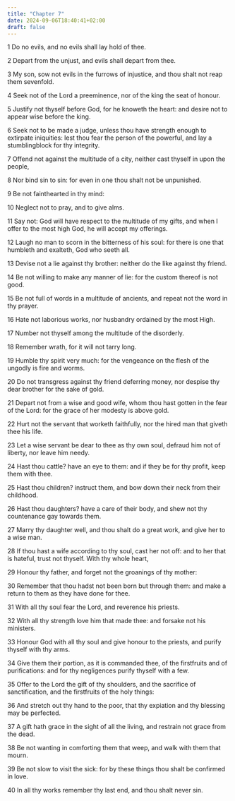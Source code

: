 ```yaml
---
title: "Chapter 7"
date: 2024-09-06T18:40:41+02:00
draft: false
---
```




1 Do no evils, and no evils shall lay hold of thee.

2 Depart from the unjust, and evils shall depart from thee.

3 My son, sow not evils in the furrows of injustice, and thou shalt not reap them sevenfold.

4 Seek not of the Lord a preeminence, nor of the king the seat of honour.

5 Justify not thyself before God, for he knoweth the heart: and desire not to appear wise before the king.

6 Seek not to be made a judge, unless thou have strength enough to extirpate iniquities: lest thou fear the person of the powerful, and lay a stumblingblock for thy integrity.

7 Offend not against the multitude of a city, neither cast thyself in upon the people,

8 Nor bind sin to sin: for even in one thou shalt not be unpunished.

9 Be not fainthearted in thy mind:

10 Neglect not to pray, and to give alms.

11 Say not: God will have respect to the multitude of my gifts, and when I offer to the most high God, he will accept my offerings.

12 Laugh no man to scorn in the bitterness of his soul: for there is one that humbleth and exalteth, God who seeth all.

13 Devise not a lie against thy brother: neither do the like against thy friend.

14 Be not willing to make any manner of lie: for the custom thereof is not good.

15 Be not full of words in a multitude of ancients, and repeat not the word in thy prayer.

16 Hate not laborious works, nor husbandry ordained by the most High.

17 Number not thyself among the multitude of the disorderly.

18 Remember wrath, for it will not tarry long.

19 Humble thy spirit very much: for the vengeance on the flesh of the ungodly is fire and worms.

20 Do not transgress against thy friend deferring money, nor despise thy dear brother for the sake of gold.

21 Depart not from a wise and good wife, whom thou hast gotten in the fear of the Lord: for the grace of her modesty is above gold.

22 Hurt not the servant that worketh faithfully, nor the hired man that giveth thee his life.

23 Let a wise servant be dear to thee as thy own soul, defraud him not of liberty, nor leave him needy.

24 Hast thou cattle? have an eye to them: and if they be for thy profit, keep them with thee.

25 Hast thou children? instruct them, and bow down their neck from their childhood.

26 Hast thou daughters? have a care of their body, and shew not thy countenance gay towards them.

27 Marry thy daughter well, and thou shalt do a great work, and give her to a wise man.

28 If thou hast a wife according to thy soul, cast her not off: and to her that is hateful, trust not thyself. With thy whole heart,

29 Honour thy father, and forget not the groanings of thy mother:

30 Remember that thou hadst not been born but through them: and make a return to them as they have done for thee.

31 With all thy soul fear the Lord, and reverence his priests.

32 With all thy strength love him that made thee: and forsake not his ministers.

33 Honour God with all thy soul and give honour to the priests, and purify thyself with thy arms.

34 Give them their portion, as it is commanded thee, of the firstfruits and of purifications: and for thy negligences purify thyself with a few.

35 Offer to the Lord the gift of thy shoulders, and the sacrifice of sanctification, and the firstfruits of the holy things:

36 And stretch out thy hand to the poor, that thy expiation and thy blessing may be perfected.

37 A gift hath grace in the sight of all the living, and restrain not grace from the dead.

38 Be not wanting in comforting them that weep, and walk with them that mourn.

39 Be not slow to visit the sick: for by these things thou shalt be confirmed in love.

40 In all thy works remember thy last end, and thou shalt never sin.

